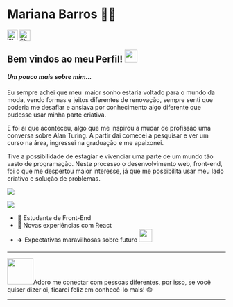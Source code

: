 # Mariana Barros :woman_technologist:


<a href="https://www.linkedin.com/in/marianambarros/">
    <img align="left" alt="Shubhamdeep Jha | Linkedin" width="24px" src="https://github.com/TheDudeThatCode/TheDudeThatCode/blob/master/Assets/Linkedin.svg" />
</a>
 <a href="mailto:mamirandabarros11@gmail.com">
    <img align="left" alt="Shubhamdeep Jha | Gmail" width="26px" src="https://github.com/TheDudeThatCode/TheDudeThatCode/blob/master/Assets/Gmail.svg" />
 </a> <br>          

## Bem vindos ao meu Perfil! <img src="https://github.com/TheDudeThatCode/TheDudeThatCode/blob/master/Assets/Hi.gif" width="29px">       

#### _Um pouco mais sobre mim..._      
Eu sempre achei que meu  maior sonho estaria voltado para o mundo da moda, vendo formas e jeitos diferentes de renovação, sempre senti que poderia me desafiar 
e ansiava por conhecimento algo diferente que pudesse  usar minha parte criativa.

E foi aí que aconteceu, algo que me inspirou a mudar de profissão uma conversa sobre Alan Turing. A partir dai comecei a pesquisar e ver um curso na área, ingressei na graduação e me apaixonei. 

Tive a possibilidade de estagiar e vivenciar uma parte de um mundo tão vasto de programação. Neste processo o desenvolvimento web, front-end, foi o que me despertou maior interesse, já que me possibilita usar meu lado criativo e solução de problemas.


<img src='https://media.giphy.com/media/wTOjFHUPzl7SE/giphy.gif'> 


![](name-of-giphy.gif)

 - :yellow_heart:  Estudante de Front-End 
 - :rocket:   Novas experiências com React
 - :airplane:  Expectativas maravilhosas sobre futuro <img src="https://media.giphy.com/media/WUlplcMpOCEmTGBtBW/giphy.gif" width="30"> 
 ---
 
<img src="https://media.giphy.com/media/LnQjpWaON8nhr21vNW/giphy.gif" width="60">Adoro me conectar com pessoas diferentes, por isso, se você quiser dizer oi, ficarei feliz em conhecê-lo mais! :blush:     

---
